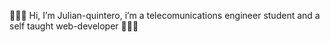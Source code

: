 👋👋👋 Hi, I’m Julian-quintero, i’m a telecomunications engineer student and a self taught web-developer 📡📡📡
